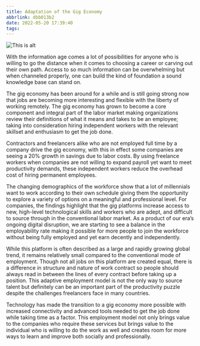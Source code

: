 ```yaml
---
title: Adaptation of the Gig Economy
abbrlink: dbb013b2
date: 2022-05-20 17:39:40
tags:
---
```

![This is alt](/images/gig.png "Gig Economy")

With the information age comes a lot of possibilities for anyone who is willing to go the distance when it comes to choosing a career or carving out their own path. Access to so much information can be overwhelming <!--more--> but when channeled properly, one can build the kind of foundation a sound knowledge base can stand on.

  
The gig economy has been around for a while and is still going strong now that jobs are becoming more interesting and flexible with the liberty of working remotely. The gig economy has grown to become a core component and integral part of the labor market making organizations review their definitions of what it means and takes to be an employee; taking into consideration hiring independent workers with the relevant skillset and enthusiasm to get the job done.

  
Contractors and freelancers alike who are not employed full time by a company drive the gig economy, with this in effect some companies are seeing a 20% growth in savings due to labor costs. By using freelance workers when companies are not willing to expand payroll yet want to meet productivity demands, these independent workers reduce the overhead cost of hiring permanent employees.

  
The changing demographics of the workforce show that a lot of millennials want to work according to their own schedule giving them the opportunity to explore a variety of options on a meaningful and professional level. For companies, the findings highlight that the gig platforms increase access to new, high-level technological skills and workers who are adept, and difficult to source through in the conventional labor market. As a product of our era’s ongoing digital disruption, we are starting to see a balance in the employability rate making it possible for more people to join the workforce without being fully employed and yet earn decently and independently.

  
While this platform is often described as a large and rapidly growing global trend, it remains relatively small compared to the conventional mode of employment. Though not all jobs on this platform are created equal, there is a difference in structure and nature of work contract so people should always read in between the lines of every contract before taking up a position. This adaptive employment model is not the only way to source talent but definitely can be an important part of the productivity puzzle despite the challenges freelancers face in many countries.

 
Technology has made the transition to a gig economy more possible with increased connectivity and advanced tools needed to get the job done while taking time as a factor. This employment model not only brings value to the companies who require these services but brings value to the individual who is willing to do the work as well and creates room for more ways to learn and improve both socially and professionally. 

